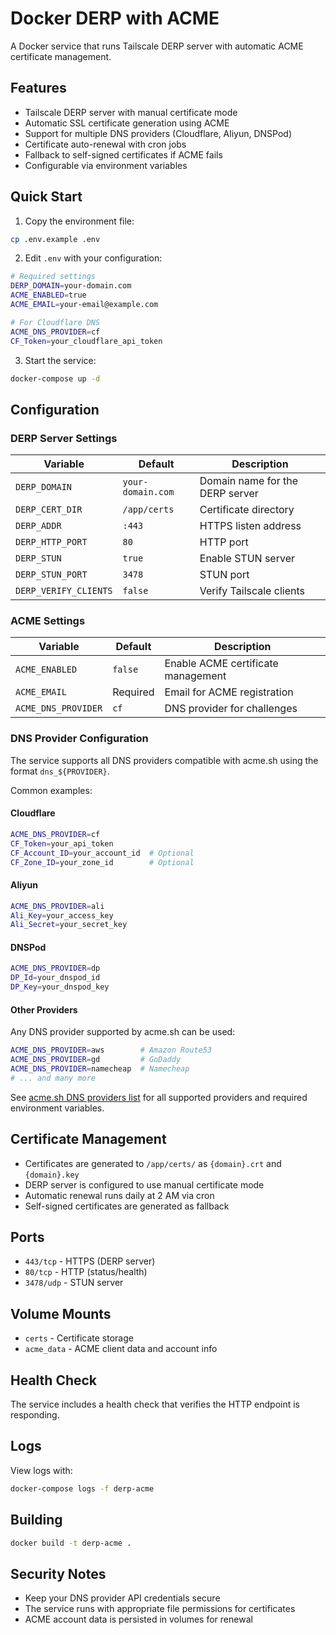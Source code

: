# Docker DERP with ACME

A Docker service that runs Tailscale DERP server with automatic ACME certificate management.

## Features

- Tailscale DERP server with manual certificate mode
- Automatic SSL certificate generation using ACME
- Support for multiple DNS providers (Cloudflare, Aliyun, DNSPod)
- Certificate auto-renewal with cron jobs
- Fallback to self-signed certificates if ACME fails
- Configurable via environment variables

## Quick Start

1. Copy the environment file:
```bash
cp .env.example .env
```

2. Edit `.env` with your configuration:
```bash
# Required settings
DERP_DOMAIN=your-domain.com
ACME_ENABLED=true
ACME_EMAIL=your-email@example.com

# For Cloudflare DNS
ACME_DNS_PROVIDER=cf
CF_Token=your_cloudflare_api_token
```

3. Start the service:
```bash
docker-compose up -d
```

## Configuration

### DERP Server Settings

| Variable | Default | Description |
|----------|---------|-------------|
| `DERP_DOMAIN` | `your-domain.com` | Domain name for the DERP server |
| `DERP_CERT_DIR` | `/app/certs` | Certificate directory |
| `DERP_ADDR` | `:443` | HTTPS listen address |
| `DERP_HTTP_PORT` | `80` | HTTP port |
| `DERP_STUN` | `true` | Enable STUN server |
| `DERP_STUN_PORT` | `3478` | STUN port |
| `DERP_VERIFY_CLIENTS` | `false` | Verify Tailscale clients |

### ACME Settings

| Variable | Default | Description |
|----------|---------|-------------|
| `ACME_ENABLED` | `false` | Enable ACME certificate management |
| `ACME_EMAIL` | Required | Email for ACME registration |
| `ACME_DNS_PROVIDER` | `cf` | DNS provider for challenges |

### DNS Provider Configuration

The service supports all DNS providers compatible with acme.sh using the format `dns_${PROVIDER}`. 

Common examples:

#### Cloudflare
```bash
ACME_DNS_PROVIDER=cf
CF_Token=your_api_token
CF_Account_ID=your_account_id  # Optional
CF_Zone_ID=your_zone_id        # Optional
```

#### Aliyun
```bash
ACME_DNS_PROVIDER=ali
Ali_Key=your_access_key
Ali_Secret=your_secret_key
```

#### DNSPod
```bash
ACME_DNS_PROVIDER=dp
DP_Id=your_dnspod_id
DP_Key=your_dnspod_key
```

#### Other Providers
Any DNS provider supported by acme.sh can be used:
```bash
ACME_DNS_PROVIDER=aws        # Amazon Route53
ACME_DNS_PROVIDER=gd         # GoDaddy
ACME_DNS_PROVIDER=namecheap  # Namecheap
# ... and many more
```

See [acme.sh DNS providers list](https://github.com/acmesh-official/acme.sh/wiki/dnsapi) for all supported providers and required environment variables.

## Certificate Management

- Certificates are generated to `/app/certs/` as `{domain}.crt` and `{domain}.key`
- DERP server is configured to use manual certificate mode
- Automatic renewal runs daily at 2 AM via cron
- Self-signed certificates are generated as fallback

## Ports

- `443/tcp` - HTTPS (DERP server)
- `80/tcp` - HTTP (status/health)
- `3478/udp` - STUN server

## Volume Mounts

- `certs` - Certificate storage
- `acme_data` - ACME client data and account info

## Health Check

The service includes a health check that verifies the HTTP endpoint is responding.

## Logs

View logs with:
```bash
docker-compose logs -f derp-acme
```

## Building

```bash
docker build -t derp-acme .
```

## Security Notes

- Keep your DNS provider API credentials secure
- The service runs with appropriate file permissions for certificates
- ACME account data is persisted in volumes for renewal